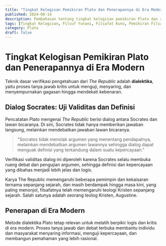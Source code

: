 ```yaml
---
title: "Tingkat Kelogisan Pemikiran Plato dan Penerapannya di Era Modern"
published: 2024-08-14
description: Pembahasan tentang tingkat kelogisan pemikiran Plato dan relevansinya dalam dunia modern.
tags: [Tingkat Kelogisan, Filsuf Yunani, Filsafat Kuno, Pemikiran Filsafat, Logika dan Rasionalitas]
category: Plato
draft: false
---
```


# Tingkat Kelogisan Pemikiran Plato dan Penerapannya di Era Modern

Teknik dasar verifikasi pengetahuan dari *The Republic* adalah **dialektika**, yaitu proses tanya jawab kritis untuk menguji, menyaring, dan menyempurnakan gagasan hingga mendekati kebenaran.

## Dialog Socrates: Uji Validitas dan Definisi

Pencatatan Plato mengenai *The Republic* berisi dialog antara Socrates dan lawan bicaranya. Di sini, Socrates tidak hanya memberikan jawaban langsung, melainkan mendebatkan jawaban lawan bicaranya.

> "Socrates tidak menolak argumen yang menentang pendapatnya, melainkan mendebatkan argumen lawannya sehingga dialog dapat menguak definisi yang terkandung dalam suatu kepercayaan."

Verifikasi validitas dialog ini diperoleh karena Socrates selalu membuka ruang debat dan pengujian argumen, sehingga definisi dan kepercayaan yang dibahas menjadi lebih jelas dan logis.

Karya The Republic memengaruhi beberapa pemimpin dan kekaisaran ternama sepanjang sejarah, dan masih berdampak hingga masa kini, yang paling menonjol, filsafatnya telah memengaruhi teologi Kristen sepanjang sejarah. Salah satunya adalah seorang teolog Kristen, Augustine.

## Penerapan di Era Modern

Metode dialektika Plato tetap relevan untuk melatih berpikir logis dan kritis di era modern. Proses tanya jawab dan debat terbuka membantu individu dan masyarakat menyaring informasi, menguji kepercayaan, dan membangun pemahaman yang lebih rasional.
